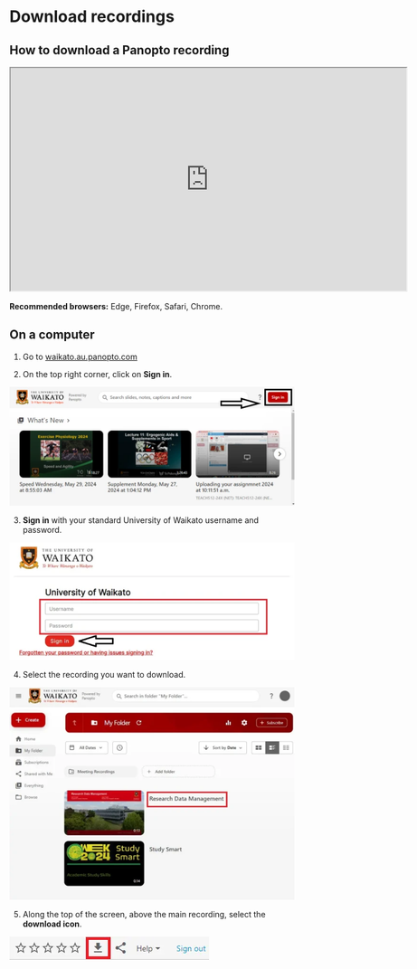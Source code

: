 # Download recordings

   ## How to download a Panopto recording

   <iframe width="700" height="394" src="https://waikato.au.panopto.com/Panopto/Pages/Embed.aspx?id=fb6af978-33f8-4d19-a1af-         aba50184b75f&remoteEmbed=true&remoteHost=https%3A%2F%2Fwww.waikato.ac.nz&embedApiId=3796bc27-1c2f-46de-afe1-2fc2bd11315f"></iframe>

**Recommended browsers:** Edge, Firefox, Safari, Chrome.

## On a computer

1. Go to [waikato.au.panopto.com](https://waikato.au.panopto.com)
   
2. On the top right corner, click on **Sign in**.
   
  ![](images/signin-button-panopto-homepage.webp)

3. **Sign in** with your standard University of Waikato username and password.
   
  ![](images/panopto-waikato-signin.webp)
  
4. Select the recording you want to download.

  ![](images/panopto-recording-select.webp)
  
5. Along the top of the screen, above the main recording, select the **download icon**.
    
  ![](images/panopto-download-button-highlighted.webp)
